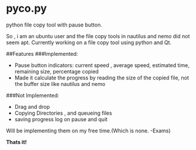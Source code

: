 # pyco.py 
python file copy tool with pause button.

So , i am an ubuntu user and the file copy tools in nautilus and nemo did not seem apt.
Currently working on a file copy tool using python and Qt.

##Features
###Implemented:
  - Pause button  indicators: current speed , average speed, estimated time, remaining size, percentage copied 
  - Made it calculate the progress by reading the size of the copied file, not the buffer size like nautilus and nemo

###Not Implemented:
  - Drag and drop
  - Copying Directories , and queueing files
  - saving progress log on pause and quit 

Will be implementing them on my free time.(Which is none. -Exams)

**Thats it!**

